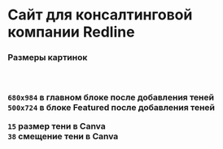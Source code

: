 <h1>Сайт для консалтинговой компании Redline</h1>


<h3>Размеры картинок<h3><br>

`680x984` в главном блоке после добавления теней<br>
`500x724` в блоке Featured после добавления теней<br>

`15` размер тени в <b>Canva</b><br>
`38` смещение тени в <b>Canva</b>